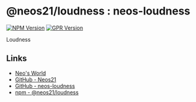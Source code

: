 # @neos21/loudness : neos-loudness

[![NPM Version](https://img.shields.io/npm/v/@neos21/loudness.svg)](https://www.npmjs.com/package/@neos21/loudness) [![GPR Version](https://img.shields.io/github/package-json/v/neos21/neos-loudness?label=github)](https://github.com/Neos21/neos-loudness/packages/__ID__)

Loudness


## Links

- [Neo's World](https://neos21.net/)
- [GitHub - Neos21](https://github.com/Neos21/)
- [GitHub - neos-loudness](https://github.com/Neos21/neos-loudness)
- [npm - @neos21/loudness](https://www.npmjs.com/package/@neos21/loudness)

